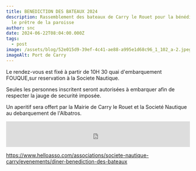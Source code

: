 ```yaml
---
title: BENEDICTION DES BATEAUX 2024
description: Rassemblement des bateaux de Carry le Rouet pour la bénédiction par
  le prêtre de la paroisse
author: snc
date: 2024-06-22T08:04:00.000Z
tags:
  - post
image: /assets/blog/52e015d9-39ef-4c41-ae88-a995e1d68c96_1_102_a-2.jpeg
imageAlt: Port de Carry
---
```

Le rendez-vous est fixé à partir de 10H 30 quai d'embarquement FOUQUE,sur reservation à la Societe Nautique.

Seules les personnes inscritent seront autorisées à embarquer afin de respecter la jauge de securité imposée.

Un aperitif sera offert par la Mairie de Carry le Rouet et la Societé Nautique au debarquement de l'Albatros.

<iframe id="haWidget" allowtransparency="true" src="https://www.helloasso.com/associations/societe-nautique-carry/evenements/diner-benediction-des-bateaux/widget-bouton" style="width: 100%; height: 70px; border: none;"></iframe>

https://www.helloasso.com/associations/societe-nautique-carry/evenements/diner-benediction-des-bateaux